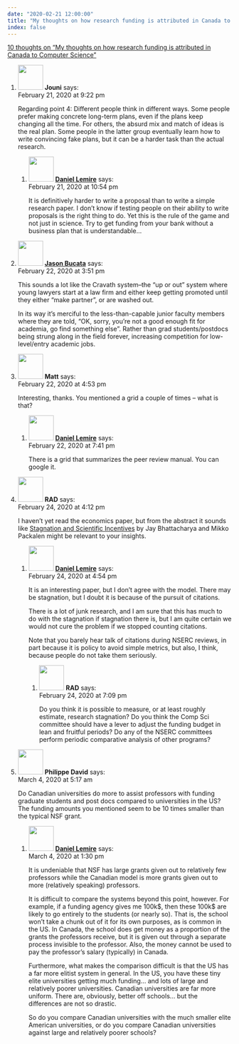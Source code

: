 ```yaml
---
date: "2020-02-21 12:00:00"
title: "My thoughts on how research funding is attributed in Canada to Computer Science"
index: false
---
```


[10 thoughts on &ldquo;My thoughts on how research funding is attributed in Canada to Computer Science&rdquo;](/lemire/blog/2020/02-21-my-thoughts-on-how-research-funding-is-attributed-in-canada-to-computer-science)

<ol class="comment-list">
<li id="comment-491468" class="comment even thread-even depth-1 parent">
<div class="comment-author vcard">
<img alt src="https://secure.gravatar.com/avatar/8af88bac916c9bf3f45831c114d30b0e?s=56&#038;d=mm&#038;r=g" srcset="https://secure.gravatar.com/avatar/8af88bac916c9bf3f45831c114d30b0e?s=112&#038;d=mm&#038;r=g 2x" class="avatar avatar-56 photo" height="56" width="56" decoding="async" /> <b class="fn">Jouni</b> <span class="says">says:</span> </div>
<div class="comment-metadata"><time datetime="2020-02-21T21:22:13+00:00">February 21, 2020 at 9:22 pm</time></a> </div>
<div class="comment-content">
<p>Regarding point 4: Different people think in different ways. Some people prefer making concrete long-term plans, even if the plans keep changing all the time. For others, the absurd mix and match of ideas is the real plan. Some people in the latter group eventually learn how to write convincing fake plans, but it can be a harder task than the actual research.</p>
</div>
<ol class="children">
<li id="comment-491480" class="comment byuser comment-author-lemire bypostauthor odd alt depth-2">
<div class="comment-author vcard">
<img alt src="https://secure.gravatar.com/avatar/2ca999bef9535950f5b84281a4dab006?s=56&#038;d=mm&#038;r=g" srcset="https://secure.gravatar.com/avatar/2ca999bef9535950f5b84281a4dab006?s=112&#038;d=mm&#038;r=g 2x" class="avatar avatar-56 photo" height="56" width="56" decoding="async" /> <b class="fn"><a href="https://lemire.me/en/" class="url" rel="ugc">Daniel Lemire</a></b> <span class="says">says:</span> </div>
<div class="comment-metadata"><time datetime="2020-02-21T22:54:23+00:00">February 21, 2020 at 10:54 pm</time></a> </div>
<div class="comment-content">
<p>It is definitively harder to write a proposal than to write a simple research paper. I don&rsquo;t know if testing people on their ability to write proposals is the right thing to do. Yet this is the rule of the game and not just in science. Try to get funding from your bank without a business plan that is understandable&#8230;</p>
</div>
</li>
</ol>
</li>
<li id="comment-491572" class="comment even thread-odd thread-alt depth-1">
<div class="comment-author vcard">
<img alt src="https://secure.gravatar.com/avatar/172e398d1ae16a50b35a1ecd329b7107?s=56&#038;d=mm&#038;r=g" srcset="https://secure.gravatar.com/avatar/172e398d1ae16a50b35a1ecd329b7107?s=112&#038;d=mm&#038;r=g 2x" class="avatar avatar-56 photo" height="56" width="56" loading="lazy" decoding="async" /> <b class="fn"><a href="https://twitter.com/tech31842" class="url" rel="ugc external nofollow">Jason Bucata</a></b> <span class="says">says:</span> </div>
<div class="comment-metadata"><time datetime="2020-02-22T15:51:12+00:00">February 22, 2020 at 3:51 pm</time></a> </div>
<div class="comment-content">
<p>This sounds a lot like the Cravath system&#8211;the &ldquo;up or out&rdquo; system where young lawyers start at a law firm and either keep getting promoted until they either &ldquo;make partner&rdquo;, or are washed out.</p>
<p>In its way it&rsquo;s merciful to the less-than-capable junior faculty members where they are told, &ldquo;OK, sorry, you&rsquo;re not a good enough fit for academia, go find something else&rdquo;. Rather than grad students/postdocs being strung along in the field forever, increasing competition for low-level/entry academic jobs.</p>
</div>
</li>
<li id="comment-491577" class="comment odd alt thread-even depth-1 parent">
<div class="comment-author vcard">
<img alt src="https://secure.gravatar.com/avatar/8555deac4af7df1dcd2e8ce693d2a9ba?s=56&#038;d=mm&#038;r=g" srcset="https://secure.gravatar.com/avatar/8555deac4af7df1dcd2e8ce693d2a9ba?s=112&#038;d=mm&#038;r=g 2x" class="avatar avatar-56 photo" height="56" width="56" loading="lazy" decoding="async" /> <b class="fn">Matt</b> <span class="says">says:</span> </div>
<div class="comment-metadata"><time datetime="2020-02-22T16:53:22+00:00">February 22, 2020 at 4:53 pm</time></a> </div>
<div class="comment-content">
<p>Interesting, thanks. You mentioned a grid a couple of times &#8211; what is that?</p>
</div>
<ol class="children">
<li id="comment-491594" class="comment byuser comment-author-lemire bypostauthor even depth-2">
<div class="comment-author vcard">
<img alt src="https://secure.gravatar.com/avatar/2ca999bef9535950f5b84281a4dab006?s=56&#038;d=mm&#038;r=g" srcset="https://secure.gravatar.com/avatar/2ca999bef9535950f5b84281a4dab006?s=112&#038;d=mm&#038;r=g 2x" class="avatar avatar-56 photo" height="56" width="56" loading="lazy" decoding="async" /> <b class="fn"><a href="https://lemire.me/en/" class="url" rel="ugc">Daniel Lemire</a></b> <span class="says">says:</span> </div>
<div class="comment-metadata"><time datetime="2020-02-22T19:41:29+00:00">February 22, 2020 at 7:41 pm</time></a> </div>
<div class="comment-content">
<p>There is a grid that summarizes the peer review manual. You can google it.</p>
</div>
</li>
</ol>
</li>
<li id="comment-491864" class="comment odd alt thread-odd thread-alt depth-1 parent">
<div class="comment-author vcard">
<img alt src="https://secure.gravatar.com/avatar/733e76b06db1b99819e6d0c05f784e02?s=56&#038;d=mm&#038;r=g" srcset="https://secure.gravatar.com/avatar/733e76b06db1b99819e6d0c05f784e02?s=112&#038;d=mm&#038;r=g 2x" class="avatar avatar-56 photo" height="56" width="56" loading="lazy" decoding="async" /> <b class="fn">RAD</b> <span class="says">says:</span> </div>
<div class="comment-metadata"><time datetime="2020-02-24T16:12:40+00:00">February 24, 2020 at 4:12 pm</time></a> </div>
<div class="comment-content">
<p>I haven&rsquo;t yet read the economics paper, but from the abstract it sounds like <a href="https://www.nber.org/papers/w26752" rel="nofollow ugc">Stagnation and Scientific Incentives</a> by Jay Bhattacharya and Mikko Packalen might be relevant to your insights.</p>
</div>
<ol class="children">
<li id="comment-491870" class="comment byuser comment-author-lemire bypostauthor even depth-2 parent">
<div class="comment-author vcard">
<img alt src="https://secure.gravatar.com/avatar/2ca999bef9535950f5b84281a4dab006?s=56&#038;d=mm&#038;r=g" srcset="https://secure.gravatar.com/avatar/2ca999bef9535950f5b84281a4dab006?s=112&#038;d=mm&#038;r=g 2x" class="avatar avatar-56 photo" height="56" width="56" loading="lazy" decoding="async" /> <b class="fn"><a href="https://lemire.me/en/" class="url" rel="ugc">Daniel Lemire</a></b> <span class="says">says:</span> </div>
<div class="comment-metadata"><time datetime="2020-02-24T16:54:31+00:00">February 24, 2020 at 4:54 pm</time></a> </div>
<div class="comment-content">
<p>It is an interesting paper, but I don&rsquo;t agree with the model. There may be stagnation, but I doubt it is because of the pursuit of citations.</p>
<p>There is a lot of junk research, and I am sure that this has much to do with the stagnation if stagnation there is, but I am quite certain we would not cure the problem if we stopped counting citations.</p>
<p>Note that you barely hear talk of citations during NSERC reviews, in part because it is policy to avoid simple metrics, but also, I think, because people do not take them seriously.</p>
</div>
<ol class="children">
<li id="comment-491886" class="comment odd alt depth-3">
<div class="comment-author vcard">
<img alt src="https://secure.gravatar.com/avatar/733e76b06db1b99819e6d0c05f784e02?s=56&#038;d=mm&#038;r=g" srcset="https://secure.gravatar.com/avatar/733e76b06db1b99819e6d0c05f784e02?s=112&#038;d=mm&#038;r=g 2x" class="avatar avatar-56 photo" height="56" width="56" loading="lazy" decoding="async" /> <b class="fn">RAD</b> <span class="says">says:</span> </div>
<div class="comment-metadata"><time datetime="2020-02-24T19:09:43+00:00">February 24, 2020 at 7:09 pm</time></a> </div>
<div class="comment-content">
<p>Do you think it is possible to measure, or at least roughly estimate, research stagnation? Do you think the Comp Sci committee should have a lever to adjust the funding budget in lean and fruitful periods? Do any of the NSERC committees perform periodic comparative analysis of other programs?</p>
</div>
</li>
</ol>
</li>
</ol>
</li>
<li id="comment-493785" class="comment even thread-even depth-1 parent">
<div class="comment-author vcard">
<img alt src="https://secure.gravatar.com/avatar/6a1cec6b7df10b44d30f7627c5c311e7?s=56&#038;d=mm&#038;r=g" srcset="https://secure.gravatar.com/avatar/6a1cec6b7df10b44d30f7627c5c311e7?s=112&#038;d=mm&#038;r=g 2x" class="avatar avatar-56 photo" height="56" width="56" loading="lazy" decoding="async" /> <b class="fn">Philippe David</b> <span class="says">says:</span> </div>
<div class="comment-metadata"><time datetime="2020-03-04T05:17:19+00:00">March 4, 2020 at 5:17 am</time></a> </div>
<div class="comment-content">
<p>Do Canadian universities do more to assist professors with funding graduate students and post docs compared to universities in the US? The funding amounts you mentioned seem to be 10 times smaller than the typical NSF grant.</p>
</div>
<ol class="children">
<li id="comment-493869" class="comment byuser comment-author-lemire bypostauthor odd alt depth-2">
<div class="comment-author vcard">
<img alt src="https://secure.gravatar.com/avatar/2ca999bef9535950f5b84281a4dab006?s=56&#038;d=mm&#038;r=g" srcset="https://secure.gravatar.com/avatar/2ca999bef9535950f5b84281a4dab006?s=112&#038;d=mm&#038;r=g 2x" class="avatar avatar-56 photo" height="56" width="56" loading="lazy" decoding="async" /> <b class="fn"><a href="https://lemire.me/en/" class="url" rel="ugc">Daniel Lemire</a></b> <span class="says">says:</span> </div>
<div class="comment-metadata"><time datetime="2020-03-04T13:30:39+00:00">March 4, 2020 at 1:30 pm</time></a> </div>
<div class="comment-content">
<p>It is undeniable that NSF has large grants given out to relatively few professors while the Canadian model is more grants given out to more (relatively speaking) professors.</p>
<p>It is difficult to compare the systems beyond this point, however. For example, if a funding agency gives me 100k$, then these 100k$ are likely to go entirely to the students (or nearly so). That is, the school won&rsquo;t take a chunk out of it for its own purposes, as is common in the US. In Canada, the school does get money as a proportion of the grants the professors receive, but it is given out through a separate process invisible to the professor. Also, the money cannot be used to pay the professor&rsquo;s salary (typically) in Canada.</p>
<p>Furthermore, what makes the comparison difficult is that the US has a far more elitist system in general. In the US, you have these tiny elite universities getting much funding&#8230; and lots of large and relatively poorer universities. Canadian universities are far more uniform. There are, obviously, better off schools&#8230; but the differences are not so drastic.</p>
<p>So do you compare Canadian universities with the much smaller elite American universities, or do you compare Canadian universities against large and relatively poorer schools?</p>
</div>
</li>
</ol>
</li>
</ol>
